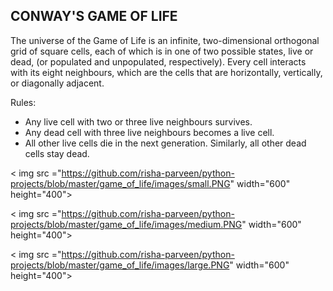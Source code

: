 ## CONWAY'S GAME OF LIFE

The universe of the Game of Life is an infinite, two-dimensional orthogonal grid of square cells, each of which is in one of two possible states, live or dead, (or populated and unpopulated, respectively). Every cell interacts with its eight neighbours, which are the cells that are horizontally, vertically, or diagonally adjacent. 

Rules:
- Any live cell with two or three live neighbours survives.
- Any dead cell with three live neighbours becomes a live cell.
- All other live cells die in the next generation. Similarly, all other dead cells stay dead.

< img src ="https://github.com/risha-parveen/python-projects/blob/master/game_of_life/images/small.PNG" width="600" height="400">

< img src ="https://github.com/risha-parveen/python-projects/blob/master/game_of_life/images/medium.PNG" width="600" height="400">

< img src ="https://github.com/risha-parveen/python-projects/blob/master/game_of_life/images/large.PNG" width="600" height="400">